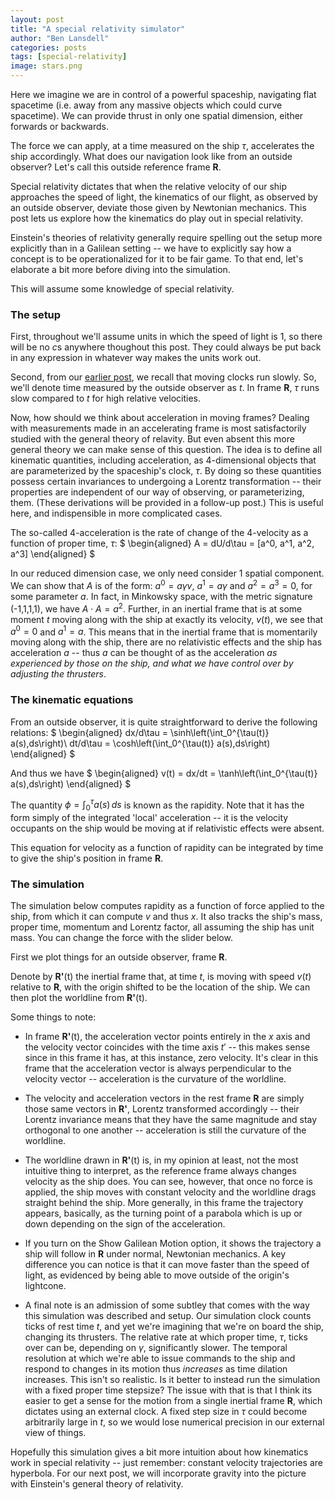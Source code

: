 ```yaml
---
layout: post
title: "A special relativity simulator"
author: "Ben Lansdell"
categories: posts
tags: [special-relativity]
image: stars.png
---
```


Here we imagine we are in control of a powerful spaceship, navigating flat spacetime (i.e. away from any massive objects which could curve spacetime). We can provide thrust in only one spatial dimension, either forwards or backwards. 

The force we can apply, at a time measured on the ship $\tau$, accelerates the ship accordingly. What does our navigation look like from an outside observer? Let's call this outside reference frame **R**.

Special relativity dictates that when the relative velocity of our ship approaches the speed of light, the kinematics of our flight, as observed by an outside observer, deviate those given by Newtonian mechanics. This post lets us explore how the kinematics do play out in special relativity. 

Einstein's theories of relativity generally require spelling out the setup more explicitly than in a Galilean setting -- we have to explicitly say how a concept is to be operationalized for it to be fair game. To that end, let's elaborate a bit more before diving into the simulation. 

This will assume some knowledge of special relativity. 

### The setup

First, throughout we'll assume units in which the speed of light is 1, so there will be no $c$s anywhere thoughout this post. They could always be put back in any expression in whatever way makes the units work out.

Second, from our [earlier post](https://benlansdell.github.io/expositions/posts/minkowsky.html), we recall that moving clocks run slowly. So, we'll denote time measured by the outside observer as $t$. In frame **R**, $\tau$ runs slow compared to $t$ for high relative velocities. 

Now, how should we think about acceleration in moving frames? Dealing with measurements made in an accelerating frame is most satisfactorily studied with the general theory of relavity. But even absent this more general theory we can make sense of this question. The idea is to define all kinematic quantities, including acceleration, as 4-dimensional objects that are parameterized by the spaceship's clock, $\tau$. By doing so these quantities possess certain invariances to undergoing a Lorentz transformation -- their properties are independent of our way of observing, or parameterizing, them. (These derivations will be provided in a follow-up post.) This is useful here, and indispensible in more complicated cases.

The so-called 4-acceleration is the rate of change of the 4-velocity as a function of proper time, $\tau$:
$
\begin{aligned}
A = dU/d\tau = [a^0, a^1, a^2, a^3]
\end{aligned}
$

In our reduced dimension case, we only need consider 1 spatial component. We can show that $A$ is of the form: $a^0 = a\gamma v$, $a^1 = a\gamma$ and $a^2 = a^3 = 0$, for some parameter $a$. In fact, in Minkowsky space, with the metric signature (-1,1,1,1), we have $A\cdot A = a^2$. Further, in an inertial frame that is at some moment $t$ moving along with the ship at exactly its velocity, $v(t)$, we see that $a^0 = 0$ and $a^1 = a$. This means that in the inertial frame that is momentarily moving along with the ship, there are no relativistic effects and the ship has acceleration $a$ -- thus $a$ can be thought of as the acceleration _as experienced by those on the ship, and what we have control over by adjusting the thrusters_. 

### The kinematic equations

From an outside observer, it is quite straightforward to derive the following relations:
$
\begin{aligned}
dx/d\tau = \sinh\left(\int_0^{\tau(t)} a(s)\,ds\right)\\
dt/d\tau = \cosh\left(\int_0^{\tau(t)} a(s)\,ds\right)
\end{aligned}
$

And thus we have
$
\begin{aligned}
v(t) = dx/dt = \tanh\left(\int_0^{\tau(t)} a(s)\,ds\right)
\end{aligned}
$

The quantity $\phi = \int_0^\tau a(s)\,ds$ is known as the rapidity. Note that it has the form simply of the integrated 'local' acceleration -- it is the velocity occupants on the ship would be moving at if relativistic effects were absent.

This equation for velocity as a function of rapidity can be integrated by time to give the ship's position in frame **R**.

### The simulation

The simulation below computes rapidity as a function of force applied to the ship, from which it can compute $v$ and thus $x$. It also tracks the ship's mass, proper time, momentum and Lorentz factor, all assuming the ship has unit mass. You can change the force with the slider below.

First we plot things for an outside observer, frame **R**.

<div id="observablehq-viewof-options-8839b668"></div>
<div id="observablehq-viewof-reset_widget-8839b668"></div>
<div id="observablehq-rest_frame-8839b668"></div>
<div id="observablehq-speedControl-8839b668"></div>
<div id="observablehq-Force-8839b668"></div>
<div id="observablehq-stats-8839b668"></div>

<script type="module">
import {Runtime, Inspector} from "https://cdn.jsdelivr.net/npm/@observablehq/runtime@4/dist/runtime.js";
import define from "https://api.observablehq.com/@benlansdell/a-special-relativity-simulator.js?v=3";
new Runtime().module(define, name => {
  if (name === "viewof options") return new Inspector(document.querySelector("#observablehq-viewof-options-8839b668"));
  if (name === "viewof reset_widget") return new Inspector(document.querySelector("#observablehq-viewof-reset_widget-8839b668"));
  if (name === "rest_frame") return new Inspector(document.querySelector("#observablehq-rest_frame-8839b668"));
  if (name === "speedControl") return new Inspector(document.querySelector("#observablehq-speedControl-8839b668"));
  if (name === "Force") return new Inspector(document.querySelector("#observablehq-Force-8839b668"));
  if (name === "stats") return new Inspector(document.querySelector("#observablehq-stats-8839b668"));
  return ["plot_rest_frame","state","a","t","tau","p","x","rapidity","p_g","x_g","v_g","plot_moving_frame","v","moving_frame","m_x_func","m_t_func","gamma","mass","energy"].includes(name);
});
</script>

Denote by **R'**(t) the inertial frame that, at time $t$, is moving with speed $v(t)$ relative to **R**, with the origin shifted to be the location of the ship. We can then plot the worldline from **R'**(t). 

<div id="observablehq-moving_frame-39a30556"></div>

<script type="module">
import {Runtime, Inspector} from "https://cdn.jsdelivr.net/npm/@observablehq/runtime@4/dist/runtime.js";
import define from "https://api.observablehq.com/@benlansdell/a-special-relativity-simulator.js?v=3";
new Runtime().module(define, name => {
  if (name === "moving_frame") return new Inspector(document.querySelector("#observablehq-moving_frame-39a30556"));
});
</script>

Some things to note:

* In frame **R'**(t), the acceleration vector points entirely in the $x$ axis and the velocity vector coincides with the time axis $t'$ -- this makes sense since in this frame it has, at this instance, zero velocity. It's clear in this frame that the acceleration vector is always perpendicular to the velocity vector -- acceleration is the curvature of the worldline.

* The velocity and acceleration vectors in the rest frame **R** are simply those same vectors in **R'**, Lorentz transformed accordingly -- their Lorentz invariance means that they have the same magnitude and stay orthogonal to one another -- acceleration is still the curvature of the worldline. 

* The worldline drawn in **R'**(t) is, in my opinion at least, not the most intuitive thing to interpret, as the reference frame always changes velocity as the ship does. You can see, however, that once no force is applied, the ship moves with constant velocity and the worldline drags straight behind the ship. More generally, in this frame the trajectory appears, basically, as the turning point of a parabola which is up or down depending on the sign of the acceleration.

* If you turn on the Show Galilean Motion option, it shows the trajectory a ship will follow in **R** under normal, Newtonian mechanics. A key difference you can notice is that it can move faster than the speed of light, as evidenced by being able to move outside of the origin's lightcone. 

* A final note is an admission of some subtley that comes with the way this simulation was described and setup. Our simulation clock counts ticks of rest time $t$, and yet we're imagining that we're on board the ship, changing its thrusters. The relative rate at which proper time, $\tau$, ticks over can be, depending on $\gamma$, significantly slower. The temporal resolution at which we're able to issue commands to the ship and respond to changes in its motion thus _increases_ as time dilation increases. This isn't so realistic. Is it better to instead run the simulation with a fixed proper time stepsize? The issue with that is that I think its easier to get a sense for the motion from a single inertial frame **R**, which dictates using an external clock. A fixed step size in $\tau$ could become arbitrarily large in $t$, so we would lose numerical precision in our external view of things.

Hopefully this simulation gives a bit more intuition about how kinematics work in special relativity -- just remember: constant velocity trajectories are hyperbola. For our next post, we will incorporate gravity into the picture with Einstein's general theory of relativity.
